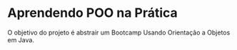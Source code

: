 # Aprendendo POO na Prática

O objetivo do projeto é abstrair um Bootcamp Usando Orientação a Objetos em Java.
